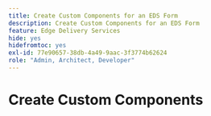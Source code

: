 ```yaml
---
title: Create Custom Components for an EDS Form
description: Create Custom Components for an EDS Form
feature: Edge Delivery Services
hide: yes
hidefromtoc: yes
exl-id: 77e90657-38db-4a49-9aac-3f3774b62624
role: "Admin, Architect, Developer"
---
```

# Create Custom Components
